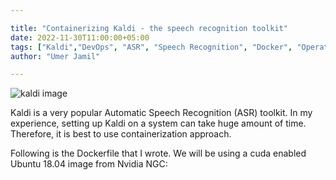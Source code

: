 ```yaml
---

title: "Containerizing Kaldi - the speech recognition toolkit"
date: 2022-11-30T11:00:00+05:00
tags: ["Kaldi","DevOps", "ASR", "Speech Recognition", "Docker", "Operations"]
author: "Umer Jamil"

---
```


![kaldi image](https://miro.medium.com/max/945/0*qbI15In_UIOZXQ-A)

Kaldi is a very popular Automatic Speech Recognition (ASR) toolkit. In my experience, setting up Kaldi on a system can take huge amount of time. Therefore, it is best to use containerization approach.

Following is the Dockerfile that I wrote. We will be using a cuda enabled Ubuntu 18.04 image from Nvidia NGC:
